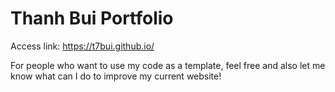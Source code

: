 # Thanh Bui Portfolio

Access link: https://t7bui.github.io/

For people who want to use my code as a template, feel free and also let me know what can I do to improve my current website!
